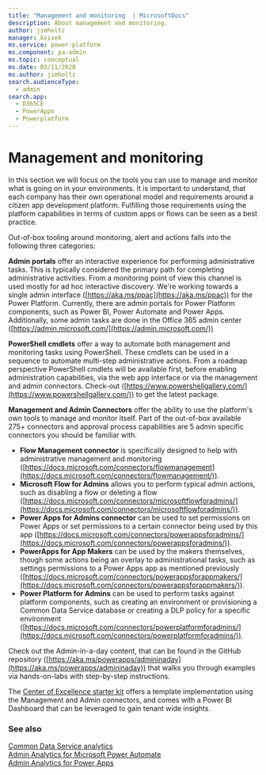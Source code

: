```yaml
---
title: "Management and monitoring  | MicrosoftDocs"
description: About management and monitoring.
author: jimholtz
manager: kvivek
ms.service: power-platform
ms.component: pa-admin
ms.topic: conceptual
ms.date: 03/11/2020
ms.author: jimholtz
search.audienceType: 
  - admin
search.app: 
  - D365CE
  - PowerApps
  - Powerplatform
---
```

# Management and monitoring

In this section we will focus on the tools you can use to manage and monitor what is going on in your environments. It is important to understand, that each company has their own operational model and requirements around a citizen app development platform. Fulfilling those requirements using the platform capabilities in terms of custom apps or flows can be seen as a best practice.

Out-of-box tooling around monitoring, alert and actions falls into the following three categories:

**Admin portals** offer an interactive experience for performing administrative tasks. This is typically considered the primary path for completing administrative activities. From a monitoring point of view this channel is used mostly for ad hoc interactive discovery. We're working towards a single admin interface ([https://aka.ms/ppac](https://aka.ms/ppac)) for the Power Platform. Currently, there are admin portals for Power Platform components, such as Power BI, Power Automate and Power Apps. Additionally, some admin tasks are done in the Office 365 admin center ([https://admin.microsoft.com/](https://admin.microsoft.com/))

**PowerShell cmdlets** offer a way to automate both management and monitoring tasks using PowerShell. These cmdlets can be used in a sequence to automate multi-step administrative actions. From a roadmap perspective PowerShell cmdlets will be available first, before enabling administration capabilities, via the web app interface or via the management and admin connectors. Check-out ([https://www.powershellgallery.com/](https://www.powershellgallery.com/)) to get the latest package.

**Management and Admin Connectors** offer the ability to use the platform's own tools to manage and monitor itself. Part of the out-of-box available 275+ connectors and approval process capabilities are 5 admin specific connectors you should be familiar with.

- **Flow Management connector** is specifically designed to help with administrative management and monitoring ([https://docs.microsoft.com/connectors/flowmanagement](https://docs.microsoft.com/connectors/flowmanagement/)).
- **Microsoft Flow for Admins** allows you to perform typical admin actions, such as disabling a flow or deleting a flow ([https://docs.microsoft.com/connectors/microsoftflowforadmins/](https://docs.microsoft.com/connectors/microsoftflowforadmins/)).
- **Power Apps for Admins connector** can be used to set permissions on Power Apps or set permissions to a certain connector being used by this app ([https://docs.microsoft.com/connectors/powerappsforadmins/](https://docs.microsoft.com/connectors/powerappsforadmins/)).
- **PowerApps for App Makers** can be used by the makers themselves, though some actions being an overlay to administrational tasks, such as settings permissions to a Power Apps app as mentioned previously ([https://docs.microsoft.com/connectors/powerappsforappmakers/](https://docs.microsoft.com/connectors/powerappsforappmakers/)).
- **Power Platform for Admins** can be used to perform tasks against platform components, such as creating an environment or provisioning a Common Data Service database or creating a DLP policy for a specific environment ([https://docs.microsoft.com/connectors/powerplatformforadmins/](https://docs.microsoft.com/connectors/powerplatformforadmins/)).

Check out the Admin-in-a-day content, that can be found in the GitHub repository ([https://aka.ms/powerapps/admininaday](https://aka.ms/powerapps/admininaday)) that walks you through examples via hands-on-labs with step-by-step instructions. 

The [Center of Excellence starter kit](https://github.com/microsoft/powerapps-tools/tree/master/Administration/CoEStarterKit) offers a template implementation using the Management and Admin connectors, and comes with a Power BI Dashboard that can be leveraged to gain tenant wide insights.

### See also
[Common Data Service analytics](analytics-common-data-service.md)<br />
[Admin Analytics for Microsoft Power Automate](analytics-flow.md)<br />
[Admin Analytics for Power Apps](analytics-powerapps.md)
